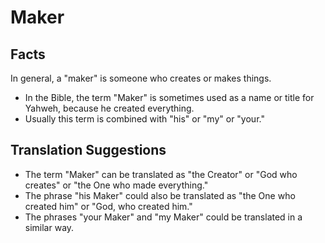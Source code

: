 # Maker

## Facts

In general, a "maker" is someone who creates or makes things. 

* In the Bible, the term "Maker" is sometimes used as a name or title for Yahweh, because he created everything.
* Usually this term is combined with "his" or "my" or "your."


## Translation Suggestions



* The term "Maker" can be translated as "the Creator" or "God who creates" or "the One who made everything."
* The phrase "his Maker" could also be translated as "the One who created him" or "God, who created him."
* The phrases "your Maker" and "my Maker" could be translated in a similar way.